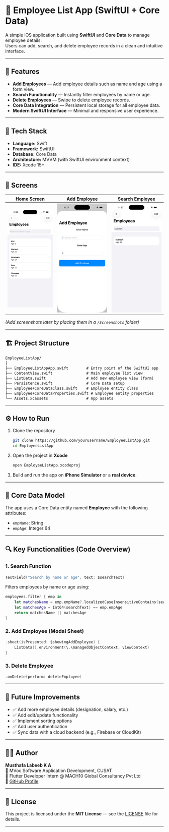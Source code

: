 # 👥 Employee List App (SwiftUI + Core Data)

A simple iOS application built using **SwiftUI** and **Core Data** to manage employee details.  
Users can add, search, and delete employee records in a clean and intuitive interface.

---

## 🚀 Features

- **Add Employees** — Add employee details such as name and age using a form view.  
- **Search Functionality** — Instantly filter employees by name or age.  
- **Delete Employees** — Swipe to delete employee records.  
- **Core Data Integration** — Persistent local storage for all employee data.  
- **Modern SwiftUI Interface** — Minimal and responsive user experience.

---

## 🧩 Tech Stack

- **Language:** Swift  
- **Framework:** SwiftUI  
- **Database:** Core Data  
- **Architecture:** MVVM (with SwiftUI environment context)  
- **IDE:** Xcode 15+

---

## 📱 Screens

| Home Screen | Add Employee | Search Employee |
|--------------|---------------|----------------|
| ![Home](Screenshots/home.png) | ![Add](Screenshots/add.png) | ![Search](Screenshots/search.png) |

*(Add screenshots later by placing them in a `/Screenshots` folder)*

---

## 🏗️ Project Structure

```
EmployeeListApp/
│
├── EmployeeListAppApp.swift        # Entry point of the SwiftUI app
├── ContentView.swift               # Main employee list view
├── ListData.swift                  # Add new employee view (form)
├── Persistence.swift               # Core Data setup
├── Employee+CoreDataClass.swift    # Employee entity class
├── Employee+CoreDataProperties.swift # Employee entity properties
└── Assets.xcassets                 # App assets
```

---

## ⚙️ How to Run

1. Clone the repository  
   ```bash
   git clone https://github.com/yourusername/EmployeeListApp.git
   cd EmployeeListApp
   ```

2. Open the project in **Xcode**  
   ```bash
   open EmployeeListApp.xcodeproj
   ```

3. Build and run the app on **iPhone Simulator** or a **real device**.

---

## 🧠 Core Data Model

The app uses a Core Data entity named **Employee** with the following attributes:
- `empName`: String  
- `empAge`: Integer 64  

---

## 🔍 Key Functionalities (Code Overview)

### 1. Search Function
```swift
TextField("Search by name or age", text: $searchText)
```
Filters employees by name or age using:
```swift
employees.filter { emp in
    let matchesName = emp.empName?.localizedCaseInsensitiveContains(searchText) ?? false
    let matchesAge = Int64(searchText) == emp.empAge
    return matchesName || matchesAge
}
```

### 2. Add Employee (Modal Sheet)
```swift
.sheet(isPresented: $showingAddEmployee) {
    ListData().environment(\.\managedObjectContext, viewContext)
}
```

### 3. Delete Employee
```swift
.onDelete(perform: deleteEmployee)
```

---

## 🧾 Future Improvements

- ✅ Add more employee details (designation, salary, etc.)
- ✅ Add edit/update functionality  
- ✅ Implement sorting options  
- ✅ Add user authentication  
- ✅ Sync data with a cloud backend (e.g., Firebase or CloudKit)

---

## 🧑‍💻 Author

**Musthafa Labeeb K A**  
📍 MVoc Software Application Development, CUSAT  
💼 Flutter Developer Intern @ MACH10 Global Consultancy Pvt Ltd  
🔗 [GitHub Profile](https://github.com/yourusername)

---

## 🪪 License

This project is licensed under the **MIT License** — see the [LICENSE](LICENSE) file for details.

---
